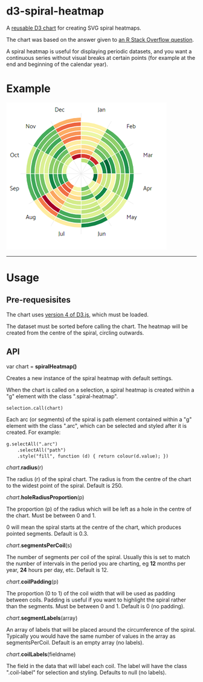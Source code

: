 # d3-spiral-heatmap

A [reusable D3 chart](https://bost.ocks.org/mike/chart/) for creating SVG spiral heatmaps.

The chart was based on the answer given to [an R Stack Overflow question](https://stackoverflow.com/questions/41603341/spiral-barplot-using-ggplot-coord-polar-condegram).

A spiral heatmap is useful for displaying periodic datasets, and you want a continuous series without visual breaks at certain points (for example at the end and beginning of the calendar year). 

# Example

[<img alt="Spiral heatmap" src="/img/spiral-heatmap.png">](https://bl.ocks.org/tomshanley/4080b28445785939b3f043b8c5b63e22)

----------

# Usage

## Pre-requesisites

The chart uses [version 4 of D3.js](https://github.com/d3/d3/), which must be loaded.

The dataset must be sorted before calling the chart. The heatmap will be created from the centre of the spiral, circling outwards.

## API

var chart = **spiralHeatmap()**

Creates a new instance of the spiral heatmap with default settings.

When the chart is called on a selection, a spiral heatmap is created within a "g" element with the class ".spiral-heatmap".

    selection.call(chart)

Each arc (or segments) of the spiral is path element contained within a "g" element with the class ".arc", which can be selected and styled after it is created. For example:

    g.selectAll(".arc")
        .selectAll("path")
        .style("fill", function (d) { return colour(d.value); })

*chart*.**radius**(r)

The radius (r) of the spiral chart. The radius is from the centre of the chart to the widest point of the spiral. Default is 250.

*chart*.**holeRadiusProportion**(p)

The proportion (p) of the radius which will be left as a hole in the centre of the chart. Must be between 0 and 1.

0 will mean the spiral starts at the centre of the chart, which produces pointed segments. Default is 0.3.

*chart*.**segmentsPerCoil**(s)

The number of segments per coil of the spiral. Usually this is set to match the number of intervals in the period you are charting, eg <b>12</b> months per year, <b>24</b> hours per day, etc. Default is 12.

*chart*.**coilPadding**(p)

The proportion (0 to 1) of the coil width that will be used as padding between coils. Padding is useful if you want to highlight the spiral rather than the segments. Must be between 0 and 1. Default is 0 (no padding).

*chart*.**segmentLabels**(array)

An array of labels that will be placed around the circumference of the spiral. Typically you would have the same number of values in the array as segmentsPerCoil. Default is an empty array (no labels).

*chart*.**coilLabels**(fieldname)

The field in the data that will label each coil. The label will have the class ".coil-label" for selection and styling. Defaults to null (no labels).
